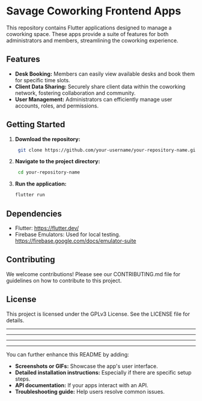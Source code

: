 # Savage Coworking Frontend Apps

This repository contains Flutter applications designed to manage a coworking
space. These apps provide a suite of features for both administrators and
members, streamlining the coworking experience.

## Features

- **Desk Booking:** Members can easily view available desks and book them for
  specific time slots.
- **Client Data Sharing:** Securely share client data within the coworking
  network, fostering collaboration and community.
- **User Management:** Administrators can efficiently manage user accounts,
  roles, and permissions.

## Getting Started

1. **Download the repository:**
   ```bash
    git clone https://github.com/your-username/your-repository-name.git
   ```
2. **Navigate to the project directory:**
   ```bash
    cd your-repository-name
   ```
3. **Run the application:**
   ```bash
   flutter run
   ```

## Dependencies

- Flutter: https://flutter.dev/
- Firebase Emulators: Used for local testing.
  https://firebase.google.com/docs/emulator-suite

## Contributing

We welcome contributions! Please see our CONTRIBUTING.md file for guidelines on
how to contribute to this project.

## License

This project is licensed under the GPLv3 License. See the LICENSE file for
details.

---

---

---

---

You can further enhance this README by adding:

- **Screenshots or GIFs:** Showcase the app's user interface.
- **Detailed installation instructions:** Especially if there are specific setup
  steps.
- **API documentation:** If your apps interact with an API.
- **Troubleshooting guide:** Help users resolve common issues.
